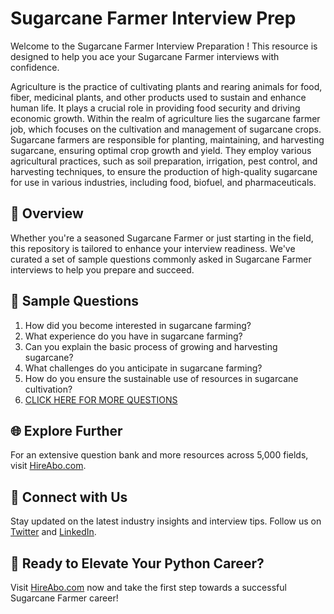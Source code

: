 # Sugarcane Farmer Interview Prep

Welcome to the Sugarcane Farmer Interview Preparation ! This resource is designed to help you ace your Sugarcane Farmer interviews with confidence.

Agriculture is the practice of cultivating plants and rearing animals for food, fiber, medicinal plants, and other products used to sustain and enhance human life. It plays a crucial role in providing food security and driving economic growth. Within the realm of agriculture lies the sugarcane farmer job, which focuses on the cultivation and management of sugarcane crops. Sugarcane farmers are responsible for planting, maintaining, and harvesting sugarcane, ensuring optimal crop growth and yield. They employ various agricultural practices, such as soil preparation, irrigation, pest control, and harvesting techniques, to ensure the production of high-quality sugarcane for use in various industries, including food, biofuel, and pharmaceuticals.

## 🚀 Overview

Whether you're a seasoned Sugarcane Farmer or just starting in the field, this repository is tailored to enhance your interview readiness. We've curated a set of sample questions commonly asked in Sugarcane Farmer interviews to help you prepare and succeed.

## 📝 Sample Questions

1. How did you become interested in sugarcane farming?
2. What experience do you have in sugarcane farming?
3. Can you explain the basic process of growing and harvesting sugarcane?
4. What challenges do you anticipate in sugarcane farming?
5. How do you ensure the sustainable use of resources in sugarcane cultivation?
6. [CLICK HERE FOR MORE QUESTIONS](https://hireabo.com/job/10_0_40/Sugarcane%20Farmer)

## 🌐 Explore Further

For an extensive question bank and more resources across 5,000 fields, visit [HireAbo.com](https://www.hireabo.com).

## 📱 Connect with Us

Stay updated on the latest industry insights and interview tips. Follow us on [Twitter](https://twitter.com/hireabo) and [LinkedIn](https://www.linkedin.com/in/hire-abo-3609972a8/).

## 🚀 Ready to Elevate Your Python Career?

Visit [HireAbo.com](https://www.hireabo.com) now and take the first step towards a successful Sugarcane Farmer career!